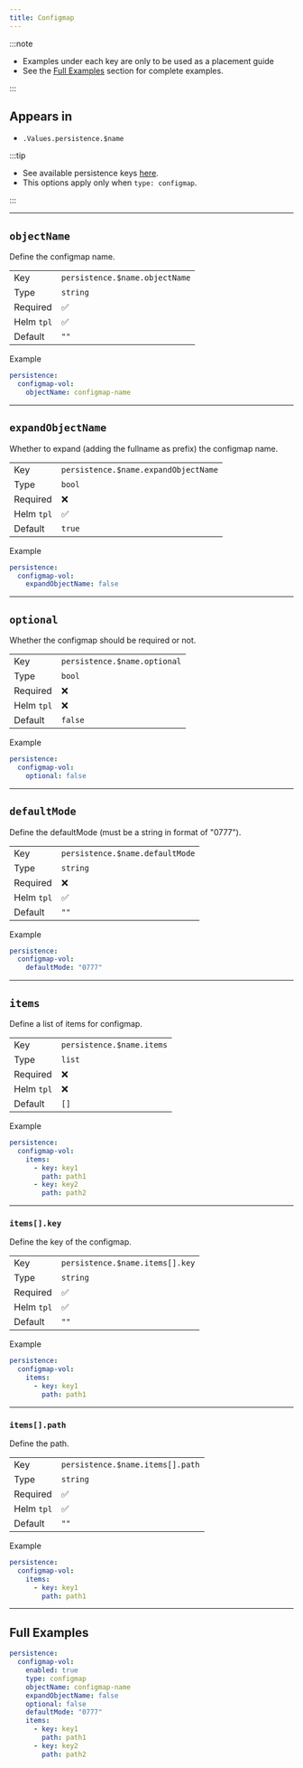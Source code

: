 ```yaml
---
title: Configmap
---
```


:::note

- Examples under each key are only to be used as a placement guide
- See the [Full Examples](#full-examples) section for complete examples.

:::

## Appears in

- `.Values.persistence.$name`

:::tip

- See available persistence keys [here](/general/common/).
- This options apply only when `type: configmap`.

:::

---

## `objectName`

Define the configmap name.

|            |                                |
| ---------- | ------------------------------ |
| Key        | `persistence.$name.objectName` |
| Type       | `string`                       |
| Required   | ✅                             |
| Helm `tpl` | ✅                             |
| Default    | `""`                           |

Example

```yaml
persistence:
  configmap-vol:
    objectName: configmap-name
```

---

## `expandObjectName`

Whether to expand (adding the fullname as prefix) the configmap name.

|            |                                      |
| ---------- | ------------------------------------ |
| Key        | `persistence.$name.expandObjectName` |
| Type       | `bool`                               |
| Required   | ❌                                   |
| Helm `tpl` | ✅                                   |
| Default    | `true`                               |

Example

```yaml
persistence:
  configmap-vol:
    expandObjectName: false
```

---

## `optional`

Whether the configmap should be required or not.

|            |                              |
| ---------- | ---------------------------- |
| Key        | `persistence.$name.optional` |
| Type       | `bool`                       |
| Required   | ❌                           |
| Helm `tpl` | ❌                           |
| Default    | `false`                      |

Example

```yaml
persistence:
  configmap-vol:
    optional: false
```

---

## `defaultMode`

Define the defaultMode (must be a string in format of "0777").

|            |                                 |
| ---------- | ------------------------------- |
| Key        | `persistence.$name.defaultMode` |
| Type       | `string`                        |
| Required   | ❌                              |
| Helm `tpl` | ✅                              |
| Default    | `""`                            |

Example

```yaml
persistence:
  configmap-vol:
    defaultMode: "0777"
```

---

## `items`

Define a list of items for configmap.

|            |                           |
| ---------- | ------------------------- |
| Key        | `persistence.$name.items` |
| Type       | `list`                    |
| Required   | ❌                        |
| Helm `tpl` | ❌                        |
| Default    | `[]`                      |

Example

```yaml
persistence:
  configmap-vol:
    items:
      - key: key1
        path: path1
      - key: key2
        path: path2
```

---

### `items[].key`

Define the key of the configmap.

|            |                                 |
| ---------- | ------------------------------- |
| Key        | `persistence.$name.items[].key` |
| Type       | `string`                        |
| Required   | ✅                              |
| Helm `tpl` | ✅                              |
| Default    | `""`                            |

Example

```yaml
persistence:
  configmap-vol:
    items:
      - key: key1
        path: path1
```

---

### `items[].path`

Define the path.

|            |                                  |
| ---------- | -------------------------------- |
| Key        | `persistence.$name.items[].path` |
| Type       | `string`                         |
| Required   | ✅                               |
| Helm `tpl` | ✅                               |
| Default    | `""`                             |

Example

```yaml
persistence:
  configmap-vol:
    items:
      - key: key1
        path: path1
```

---

## Full Examples

```yaml
persistence:
  configmap-vol:
    enabled: true
    type: configmap
    objectName: configmap-name
    expandObjectName: false
    optional: false
    defaultMode: "0777"
    items:
      - key: key1
        path: path1
      - key: key2
        path: path2
```
